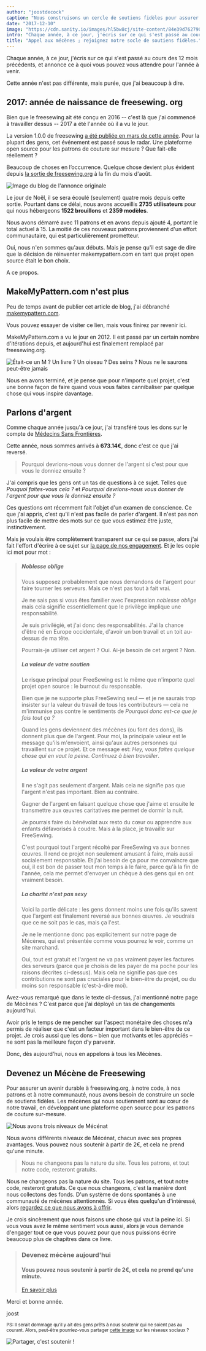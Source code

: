 ```yaml
---
author: "joostdecock"
caption: "Nous construisons un cercle de soutiens fidèles pour assurer un avenir durable à freesewing.org, à notre code, à nos modèles et à notre communauté."
date: "2017-12-10"
image: "https://cdn.sanity.io/images/hl5bw8cj/site-content/84e39d762790744f10fe17bcb971f99e98550299-2000x1334.jpg"
intro: "Chaque année, à ce jour, j'écris sur ce qui s'est passé au cours des 12 mois précédents, et annonce ce à quoi vous pouvez vous attendre pour l'année à venir."
title: "Appel aux mécènes ; rejoignez notre socle de soutiens fidèles."
---
```



Chaque année, à ce jour, j'écris sur ce qui s'est passé au cours des 12 mois précédents, et annonce ce à quoi vous pouvez vous attendre pour l'année à venir.

Cette année n'est pas différente, mais purée, que j'ai beaucoup à dire.

## 2017: année de naissance de freesewing. org

Bien que le freesewing ait été conçu en 2016 -- c'est là que j'ai commencé à travailler dessus -- 2017 a été l'année où il a vu le jour.

La version 1.0.0 de freesewing [a été publiée en mars de cette année](/blog/announcing-freesewing/). Pour la plupart des gens, cet événement est passé sous le radar. Une plateforme open source pour les patrons de couture sur mesure ? Que fait-elle réellement ?

Beaucoup de choses en l’occurrence. Quelque chose devient plus évident depuis [la sortie de freesewing.org](/blog/open-for-business/) à la fin du mois d'août.

![Image du blog de l'annonce originale](open.jpg)

Le jour de Noël, il se sera écoulé (seulement) quatre mois depuis cette sortie. Pourtant dans ce délai, nous avons accueillis **2735 utilisateurs** pour qui nous hébergeons **1522 brouillons** et **2359 modèles**.

Nous avons démarré avec 11 patrons et en avons depuis ajouté 4, portant le total actuel à 15. La moitié de ces nouveaux patrons proviennent d'un effort communautaire, qui est particulièrement prometteur.

Oui, nous n'en sommes qu'aux débuts. Mais je pense qu'il est sage de dire que la décision de réinventer makemypattern.com en tant que projet open source était le bon choix.

A ce propos.

## MakeMyPattern.com n'est plus
Peu de temps avant de publier cet article de blog, j'ai débranché [makemypattern.com](https://makemypattern.com/).

Vous pouvez essayer de visiter ce lien, mais vous finirez par revenir ici.

MakeMyPattern.com a vu le jour en 2012. Il est passé par un certain nombre d'itérations depuis, et aujourd'hui est finalement remplacé par freesewing.org.

![Était-ce un M ? Un livre ? Un oiseau ? Des seins ? Nous ne le saurons peut-être jamais](mmp.png)

Nous en avons terminé, et je pense que pour n'importe quel projet, c'est une bonne façon de faire quand vous vous faites cannibaliser par quelque chose qui vous inspire davantage.

## Parlons d'argent
Comme chaque année jusqu'à ce jour, j'ai transféré tous les dons sur le compte de [Médecins Sans Frontières](http://www.msf.org/).

Cette année, nous sommes arrivés à **673.14€**, donc c'est ce que j'ai reversé.

> Pourquoi devrions-nous vous donner de l'argent si c'est pour que vous le donniez ensuite ?

J'ai compris que les gens ont un tas de questions à ce sujet. Telles que *Pouquoi faites-vous cela ?* et *Pourquoi devrions-nous vous donner de l'argent pour que vous le donniez ensuite ?*

Ces questions ont récemment fait l'objet d'un examen de conscience. Ce que j'ai appris, c'est qu'il n'est pas facile de parler d'argent. Il n'est pas non plus facile de mettre des mots sur ce que vous estimez être juste, instinctivement.

Mais je voulais être complètement transparent sur ce qui se passe, alors j'ai fait l'effort d'écrire à ce sujet sur [la page de nos engagement](/about/pledge). Et je les copie ici mot pour mot :

> ##### Noblesse oblige
> 
> Vous supposez probablement que nous demandons de l'argent pour faire tourner les serveurs. Mais ce n'est pas tout à fait vrai.
> 
> Je ne sais pas si vous êtes familier avec l'expression *noblesse oblige* mais cela signifie essentiellement que le privilège implique une responsabilité.
> 
> Je suis privilégié, et j'ai donc des responsabilités. J'ai la chance d'être né en Europe occidentale, d'avoir un bon travail et un toit au-dessus de ma tête.
> 
> Pourrais-je utiliser cet argent ? Oui. Ai-je besoin de cet argent ? Non.
> 
> ##### La valeur de votre soutien
> 
> Le risque principal pour FreeSewing est le même que n'importe quel projet open source : le burnout du responsable.
> 
> Bien que je ne supporte plus FreeSewing seul — et je ne saurais trop insister sur la valeur du travail de tous les contributeurs — cela ne m'immunise pas contre le sentiments de *Pourquoi donc est-ce que je fais tout ça ?*
> 
> Quand les gens deviennent des mécènes (ou font des dons), ils donnent plus que de l'argent. Pour moi, la principale valeur est le message qu'ils m'envoient, ainsi qu'aux autres personnes qui travaillent sur ce projet. Et ce message est: *Hey, vous faites quelque chose qui en vaut la peine. Continuez à bien travailler*.
> 
> ##### La valeur de votre argent
> 
> Il ne s'agit pas seulement d'argent. Mais cela ne signifie pas que l'argent n'est pas important. Bien au contraire.
> 
> Gagner de l'argent en faisant quelque chose que j'aime et ensuite le transmettre aux œuvres caritatives me permet de dormir la nuit.
> 
> Je pourrais faire du bénévolat aux resto du cœur ou apprendre aux enfants défavorisés à coudre. Mais à la place, je travaille sur FreeSewing.
> 
> C'est pourquoi tout l'argent récolté par FreeSewing va aux bonnes œuvres. Il rend ce projet non seulement amusant à faire, mais aussi socialement responsable. Et j'ai besoin de ça pour me convaincre que oui, il est bon de passer tout mon temps à le faire, parce qu'à la fin de l'année, cela me permet d'envoyer un chèque à des gens qui en ont vraiment besoin.
> 
> ##### La charité n'est pas sexy
> 
> Voici la partie délicate : les gens donnent moins une fois qu'ils savent que l'argent est finalement reversé aux bonnes œuvres. Je voudrais que ce ne soit pas le cas, mais ça l'est.
> 
> Je ne le mentionne donc pas explicitement sur notre page de Mécènes, qui est présentée comme vous pourrez le voir, comme un site marchand.
> 
> Oui, tout est gratuit et l'argent ne va pas vraiment payer les factures des serveurs (parce que je choisis de les payer de ma poche pour les raisons décrites ci-dessus). Mais cela ne signifie pas que ces contributions ne sont pas cruciales pour le bien-être du projet, ou du moins son responsable (c'est-à-dire moi).

Avez-vous remarqué que dans le texte ci-dessus, j'ai mentionné notre page de Mécènes ? C'est parce que j'ai déployé un tas de changements aujourd'hui.

Avoir pris le temps de me pencher sur l'aspect monétaire des choses m'a permis de réaliser que c'est un facteur important dans le bien-être de ce projet. Je crois aussi que les dons – bien que motivants et les appréciés – ne sont pas la meilleure façon d’y parvenir.

Donc, dès aujourd'hui, nous en appelons à tous les Mécènes.

## Devenez un Mécène de Freesewing

Pour assurer un avenir durable à freesewing.org, à notre code, à nos patrons et à notre communauté, nous avons besoin de construire un socle de soutiens fidèles. Les mécènes qui nous soutiennent sont au cœur de notre travail, en développant une plateforme open source pour les patrons de couture sur-mesure.

![Nous avons trois niveaux de Mécénat](patron-medals.jpg)

Nous avons différents niveaux de Mécénat, chacun avec ses propres avantages. Vous pouvez nous soutenir à partir de 2€, et cela ne prend qu'une minute.

> Nous ne changeons pas la nature du site. Tous les patrons, et tout notre code, resteront gratuits.

Nous ne changeons pas la nature du site. Tous les patrons, et tout notre code, resteront gratuits. Ce que nous changeons, c'est la manière dont nous collectons des fonds. D'un système de dons spontanés à une communauté de mécènes attentionnés. Si vous êtes quelqu'un d'intéressé, alors [regardez ce que nous avons à offrir](/patrons/join).

Je crois sincèrement que nous faisons une chose qui vaut la peine ici. Si vous vous avez le même sentiment vous aussi, alors je vous demande d'engager tout ce que vous pouvez pour que nous puissions écrire beaucoup plus de chapitres dans ce livre.

> ### Devenez mécène aujourd'hui
> 
> #### Vous pouvez nous soutenir à partir de 2€, et cela ne prend qu'une minute.
> 
> [En savoir plus](/patrons/join)

Merci et bonne année.

joost

<small>PS: Il serait dommage qu'il y ait des gens prêts à nous soutenir qui ne soient pas au courant. 
Alors, peut-être pourriez-vous partager [cette image](patrons-ig.png) sur les réseaux sociaux ? <i class="fa fa-arrow-down" aria-hidden="true"></i></small>

![Partager, c'est soutenir !](patrons-ig.png)


